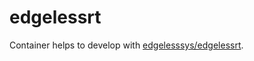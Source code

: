 # edgelessrt

Container helps to develop with [edgelesssys/edgelessrt].

[edgelesssys/edgelessrt]: https://github.com/edgelesssys/edgelessrt
